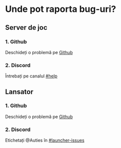 # Unde pot raporta bug-uri?

## Server de joc

### 1. Github

Deschideți o problemă pe [Github](https://github.com/Milxnor/Project-Reboot-3.0/issues)

### 2. Discord
Întrebați pe canalul [#help](https://discord.gg/reboot)

## Lansator

### 1. Github

Deschideți o problemă pe [Github](https://github.com/Milxnor/Project-Reboot-3.0/issues)

### 2. Discord
Etichetați @Auties în [#launcher-issues](https://discord.gg/reboot)

